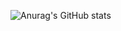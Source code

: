![Anurag's GitHub stats](https://github-readme-stats.vercel.app/api?username=azlotaken&show_icons=true&theme=react)
<!---
AzloTaken/AzloTaken is a ✨ special ✨ repository because its `README.md` (this file) appears on your GitHub profile.
You can click the Preview link to take a look at your changes.
--->
